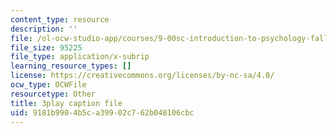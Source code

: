```yaml
---
content_type: resource
description: ''
file: /ol-ocw-studio-app/courses/9-00sc-introduction-to-psychology-fall-2011/9181b9904b5ca39902c762b048106cbc_QvK6YdFKMY8.srt
file_size: 95225
file_type: application/x-subrip
learning_resource_types: []
license: https://creativecommons.org/licenses/by-nc-sa/4.0/
ocw_type: OCWFile
resourcetype: Other
title: 3play caption file
uid: 9181b990-4b5c-a399-02c7-62b048106cbc
---
```

